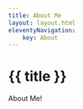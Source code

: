 ```yaml
---
title: About Me
layout: layout.html
eleventyNavigation:
    key: About
---
```

# {{ title }}
About Me!
